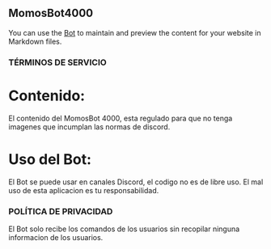 ## MomosBot4000

You can use the [Bot](https://discord.com/api/oauth2/authorize?client_id=930529820310372372&permissions=8&scope=bot%20applications.commands) to maintain and preview the content for your website in Markdown files.

### TÉRMINOS DE SERVICIO
# Contenido:
El contenido del MomosBot 4000, esta regulado para que no tenga imagenes que incumplan las normas de discord.
# Uso del Bot:
El Bot se puede usar en canales Discord, el codigo no es de libre uso. El mal uso de esta aplicacion es tu responsabilidad.

### POLÍTICA DE PRIVACIDAD
El Bot solo recibe los comandos de los usuarios sin recopilar ninguna informacion de los usuarios.
